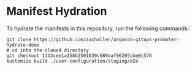 # Manifest Hydration

To hydrate the manifests in this repository, run the following commands:

```shell
git clone https://github.com/zachaller/argocon-gitops-promoter-hydrate-demo
# cd into the cloned directory
git checkout 1113cee1a158b2501039c689aaf96205cbe8c576
kustomize build ./user-configuration/staging/e2e
```
